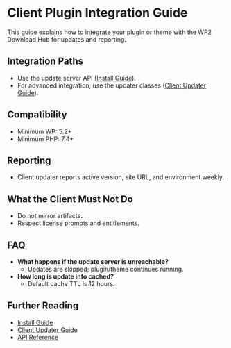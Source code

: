 

# Client Plugin Integration Guide

This guide explains how to integrate your plugin or theme with the WP2 Download Hub for updates and reporting.

## Integration Paths
- Use the update server API ([Install Guide](install-guide.md)).
- For advanced integration, use the updater classes ([Client Updater Guide](client-updater-guide.md)).

## Compatibility
- Minimum WP: 5.2+
- Minimum PHP: 7.4+

## Reporting
- Client updater reports active version, site URL, and environment weekly.

## What the Client Must Not Do
- Do not mirror artifacts.
- Respect license prompts and entitlements.

## FAQ
- **What happens if the update server is unreachable?**
	- Updates are skipped; plugin/theme continues running.
- **How long is update info cached?**
	- Default cache TTL is 12 hours.

## Further Reading
- [Install Guide](install-guide.md)
- [Client Updater Guide](client-updater-guide.md)
- [API Reference](api-reference.md)
